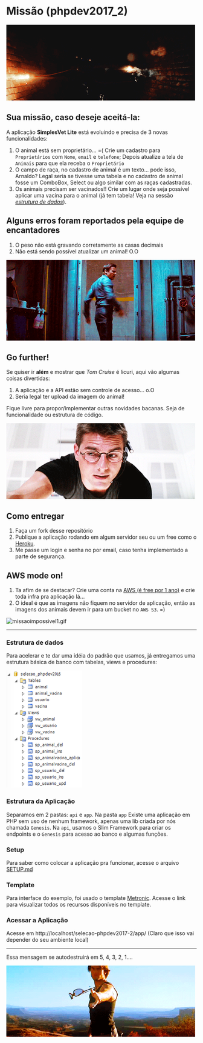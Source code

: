 # Missão (phpdev2017_2)
![missaoimpossivel3.gif](img/missaoimpossivel3.gif)

## Sua missão, caso deseje aceitá-la:
A aplicação **SimplesVet Lite** está evoluindo e precisa de 3 novas funcionalidades:

1. O animal está sem proprietário... =(  Crie um cadastro para `Proprietários`  com `Nome`, `email` e `telefone`; Depois atualize a tela de `Animais` para que ela receba o `Proprietário`
2. O campo de raça, no cadastro de animal é um texto... pode isso, Arnaldo? Legal seria se tivesse uma tabela e no cadastro de animal fosse um ComboBox, Select ou algo similar com as raças cadastradas.
3. Os animais precisam ser vacinados!! Crie um lugar onde seja possível aplicar uma vacina para o animal (já tem tabela! Veja na sessão [*estrutura de dados*](#estrutura)).

## Alguns erros foram reportados pela equipe de encantadores
1. O peso não está gravando corretamente as casas decimais
2. Não está sendo possível atualizar um animal! O.O

![missaoimpossivel4.gif](img/missaoimpossivel4.gif)

## Go further!
Se quiser ir **além** e mostrar que *Tom Cruise* é licuri, aqui vão algumas coisas divertidas:

1. A aplicação e a API estão sem controle de acesso... o.O
2. Seria legal ter upload da imagem do animal!

Fique livre para propor/implementar outras novidades bacanas. Seja de funcionalidade ou estrutura de código.

![missaoimpossivel5.gif](img/missaoimpossivel5.gif)

## Como entregar

1. Faça um fork desse repositório
2. Publique a aplicação rodando em algum servidor seu ou um free como o [Heroku](https://www.heroku.com/).
3. Me passe um login e senha no por email, caso tenha implementado a parte de segurança.

## AWS mode on!

1. Ta afim de se destacar? Crie uma conta na [AWS (é free por 1 ano)](https://aws.amazon.com/pt/free/) e crie toda infra pra aplicação lá...
2. O ideal é que as imagens não fiquem no servidor de aplicação, então as imagens dos animais devem ir para um bucket no `AWS S3`. =)

![missaoimpossivel1.gif](img/missaoimpossivel1.gif)


----
### <a name="estrutura"></a>Estrutura de dados
Para acelerar e te dar uma idéia do padrão que usamos, já entregamos uma estrutura básica de banco com tabelas, views e procedures:


![schema.png](db/schema.png)

### Estrutura da Aplicação
Separamos em 2 pastas: `api` e `app`. Na pasta `app` Existe uma aplicação em PHP sem uso de nenhum framework, apenas uma lib criada por nós chamada `Genesis`. Na `api`, usamos o Slim Framework para criar os endpoints e o `Genesis` para acesso ao banco e algumas funções.

### Setup
Para saber como colocar a aplicação pra funcionar, acesse o arquivo [SETUP.md](SETUP.md)

### Template
Para interface do exemplo, foi usado o template [Metronic](http://keenthemes.com/preview/metronic/theme/admin_3/). Acesse o link para visualizar todos os recursos disponíveis no template.

### Acessar a Aplicação
Acesse em http://localhost/selecao-phpdev2017-2/app/ (Claro que isso vai depender do seu ambiente local)

---

Essa mensagem se autodestruirá em 5, 4, 3, 2, 1....


![missaoimpossivel2.gif](img/missaoimpossivel2.gif)
